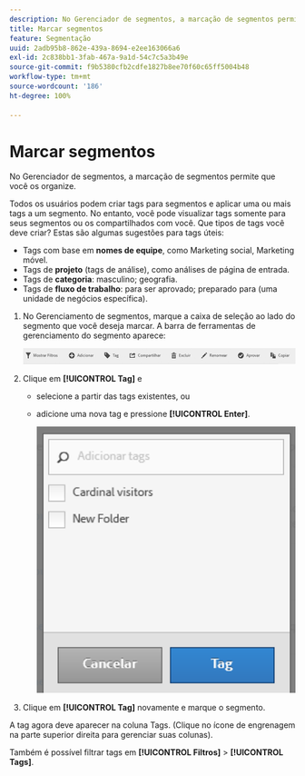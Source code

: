 ```yaml
---
description: No Gerenciador de segmentos, a marcação de segmentos permite que você os organize.
title: Marcar segmentos
feature: Segmentação
uuid: 2adb95b8-862e-439a-8694-e2ee163066a6
exl-id: 2c838bb1-3fab-467a-9a1d-54c7c5a3b49e
source-git-commit: f9b5380cfb2cdfe1827b8ee70f60c65ff5004b48
workflow-type: tm+mt
source-wordcount: '186'
ht-degree: 100%

---
```


# Marcar segmentos

No Gerenciador de segmentos, a marcação de segmentos permite que você os organize.

Todos os usuários podem criar tags para segmentos e aplicar uma ou mais tags a um segmento. No entanto, você pode visualizar tags somente para seus segmentos ou os compartilhados com você. Que tipos de tags você deve criar? Estas são algumas sugestões para tags úteis:

* Tags com base em **nomes de equipe**, como Marketing social, Marketing móvel.
* Tags de **projeto** (tags de análise), como análises de página de entrada.
* Tags de **categoria**: masculino; geografia.
* Tags de **fluxo de trabalho**: para ser aprovado; preparado para (uma unidade de negócios específica).

1. No Gerenciamento de segmentos, marque a caixa de seleção ao lado do segmento que você deseja marcar. A barra de ferramentas de gerenciamento do segmento aparece:

   ![](assets/segment_mgmt_toolbar.png)

1. Clique em **[!UICONTROL Tag]** e

   * selecione a partir das tags existentes, ou
   * adicione uma nova tag e pressione **[!UICONTROL Enter]**.

      ![](assets/tagging_ui.png)

1. Clique em **[!UICONTROL Tag]** novamente e marque o segmento.

A tag agora deve aparecer na coluna Tags. (Clique no ícone de engrenagem na parte superior direita para gerenciar suas colunas).

Também é possível filtrar tags em **[!UICONTROL Filtros]** > **[!UICONTROL Tags]**.
